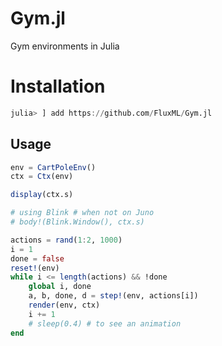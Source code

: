 # Gym.jl
Gym environments in Julia

# Installation
```julia
julia> ] add https://github.com/FluxML/Gym.jl
```

## Usage

```julia
env = CartPoleEnv()
ctx = Ctx(env)

display(ctx.s)

# using Blink # when not on Juno
# body!(Blink.Window(), ctx.s)

actions = rand(1:2, 1000)
i = 1
done = false
reset!(env)
while i <= length(actions) && !done
    global i, done
    a, b, done, d = step!(env, actions[i])
    render(env, ctx)
    i += 1
    # sleep(0.4) # to see an animation
end
```
